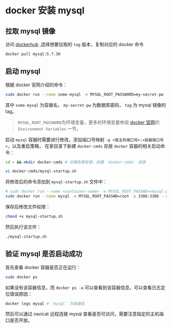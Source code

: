 # docker 安装 mysql

## 拉取 mysql 镜像

访问 [dockerhub](https://hub.docker.com/_/mysql?tab=tags) ,选择想要拉取的 `tag` 版本，复制对应的 docker 命令

```sh
docker pull mysql:5.7.30
```

## 启动 mysql

根据 docker 官网介绍的命令：

```sh
sudo docker run --name some-mysql -e MYSQL_ROOT_PASSWORD=my-secret-pw -d mysql:tag
```

其中 `some-mysql` 为容器名， `my-secret-pw` 为数据库密码， `tag` 为 mysql 镜像的 tag。

> `MYSQL_ROOT_PASSWORD`为环境变量，更多的环境变量参阅 [docker 官网](https://hub.docker.com/_/mysql?tab=description)的 `Environment Variables` 一节。

启动 `mysql` 容器时需要进行修改，添加端口号映射 `-p <宿主机端口号>:<容器端口号>`，以及重启策略，
在家目录下新建 `docker-cmds` 存放 `docker` 容器的相关启动命令：

```sh
cd ~ && mkdir docker-cmds # 切换到家目录，创建 `docker-cmds` 目录

vi docker-cmds/mysql-startup.sh
```

将修改后的命令添加到 `mysql-startup.sh` 文件中：

```sh
# sudo docker run --name <container-name> -e MYSQL_ROOT_PASSWD=<mysql-passwd> -p <host-expose-port>:<container-expose-port> --restart=unless-stopped -d mysql:<tag>
sudo docker run --name mysql -e MYSQL_ROOT_PASSWD=root -p 3306:3306 --restart=unless-stopped -d mysql:5.7.30
```

保存后修改文件权限：

```sh
chmod +x mysql-startup.sh
```

然后执行该文件：

```sh
./mysql-startup.sh
```

## 验证 mysql 是否启动成功

首先查看 docker 容器是否正在运行：

```sh
sudo docker ps
```

如果没有该容器信息，而 `docker ps -a` 可以查看到该容器信息，可以查看日志定位错误原因：

```sh
docker logs mysql # `mysql` 为容器名
```

然后可以通过 navicat 远程连接 mysql 查看是否可访问，需要注意指定的主机端口是否开放。
